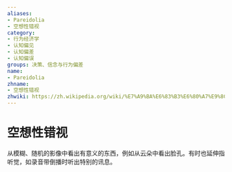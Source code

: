 ```yaml
---
aliases:
- Pareidolia
- 空想性错视
category:
- 行为经济学
- 认知偏见
- 认知偏差
- 认知偏误
groups: 决策、信念与行为偏差
name:
- Pareidolia
zhname:
- 空想性错视
zhwiki: https://zh.wikipedia.org/wiki/%E7%A9%BA%E6%83%B3%E6%80%A7%E9%8C%AF%E8%A6%96
---
```


# 空想性错视

从模糊、随机的影像中看出有意义的东西，例如从云朵中看出脸孔。有时也延伸指听觉，如录音带倒播时听出特别的讯息。
